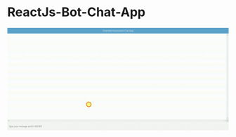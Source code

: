 # ReactJs-Bot-Chat-App



<img src="https://github.com/AtaUllahB/ReactJs-Bot-Chat-App/blob/d8e7edac270a98ce3d411ab3474a60d5d1b964be/chatapp.gif?raw=true">
